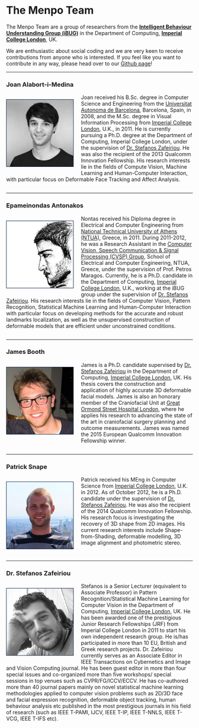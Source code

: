 The Menpo Team
==============

The Menpo Team are a group of researchers from the [**Intelligent Behaviour Understanding Group (iBUG)**][ibug] in the
Department of Computing, [**Imperial College London**][imperial], UK.

We are enthusiastic about social coding and we are very keen to receive contributions from anyone who is interested. If you feel like you want to contribute in any way, please head over to our
[Github page](http://www.github.com/menpo/)!

---------------------------------------

### Joan Alabort-i-Medina
<p style="float: left;">
<img alt="Joan Alabort-i-Medina" src="joan_portrait.png" style="border:1px solid #021a40; margin-right: 20px;"></br>
<a href="http://ibug.doc.ic.ac.uk/people/jalabort-i-medina" target="_blank"><i class="fa fa-home" style="color: black; font-size:120%;"></i></a>
<a href="mailto:joan.alabort@gmail.com" target="_blank"><i class="fa fa-envelope-square" style="color: black; font-size:120%;"></i></a>
<a href="http://github.com/jalabort" target="_blank"><i class="fa fa-github" style="color: black; font-size:120%;"></i></a>
<a href="http://ibug.doc.ic.ac.uk/people/jalabort-i-medina" target="_blank"><i class="fa fa-bug" style="color: black; font-size:120%;"></i></a>
<a href="https://scholar.google.co.uk/scholar?hl=en&q=joan+alabort-i-medina" target="_blank"><i class="fa fa-graduation-cap" style="color: black; font-size:120%;"></i></a>
<a href="https://www.facebook.com/joan.alabort" target="_blank"><i class="fa fa-facebook-square" style="color: black; font-size:120%;"></i></a>
<a href="https://www.linkedin.com/in/joan-alabort-3b13b315" target="_blank"><i class="fa fa-linkedin-square" style="color: black; font-size:120%;"></i></a>
<a href="https://twitter.com/JoanAlabort" target="_blank"><i class="fa fa-twitter-square" style="color: black; font-size:120%;"></i></a>
</p>

Joan received his B.Sc. degree in Computer Science and Engineering from the [Universitat Autonoma de Barcelona](http://www.uab.cat/web/universitat-autonoma-de-barcelona-1345467954774.html), Barcelona, Spain, in 2008, and the M.Sc. degree in Visual Information Processing from [Imperial College London][imperial], U.K., in 2011. He is currently pursuing a Ph.D. degree at the Department of Computing, Imperial College London, under the supervision of [Dr. Stefanos Zafeiriou][stefanos_personal]. He was also the recipient of the 2013 Qualcomm Innovation Fellowship. His research interests lie in the fields of Compute Vision, Machine Learning and Human-Computer Interaction, with particular focus on Deformable Face Tracking and Affect Analysis.

<div style="clear: both;"></div>

---------------------------------------

### Epameinondas Antonakos
<p style="float: left;">
<img alt="Epameinondas Antonakos" src="nontas_portrait.png" style="border:1px solid #021a40; margin-right: 20px;"></br>
<a href="http://nontas.github.io/" target="_blank"><i class="fa fa-home" style="color: black; font-size:120%;"></i></a>
<a href="mailto:antonakosn@gmail.com" target="_blank"><i class="fa fa-envelope-square" style="color: black; font-size:120%;"></i></a>
<a href="http://github.com/nontas" target="_blank"><i class="fa fa-github" style="color: black; font-size:120%;"></i></a>
<a href="http://ibug.doc.ic.ac.uk/people/eantonakos" target="_blank"><i class="fa fa-bug" style="color: black; font-size:120%;"></i></a>
<a href="https://scholar.google.es/citations?user=ViIpE70AAAAJ" target="_blank"><i class="fa fa-graduation-cap" style="color: black; font-size:120%;"></i></a>
<a href="https://www.facebook.com/antonakosn" target="_blank"><i class="fa fa-facebook-square" style="color: black; font-size:120%;"></i></a>
<a href="https://uk.linkedin.com/in/epameinondas-antonakos-32b62454" target="_blank"><i class="fa fa-linkedin-square" style="color: black; font-size:120%;"></i></a>
<a href="https://twitter.com/antonakosn" target="_blank"><i class="fa fa-twitter-square" style="color: black; font-size:120%;"></i></a>
</p>

Nontas received his Diploma degree in Electrical and Computer Engineering from [National Technical University of Athens (NTUA)](http://www.ntua.gr/), Greece, in 2011. During 2011-2012, he was a Research Assistant in the [Computer Vision, Speech Communication & Signal Processing (CVSP) Group](http://cvsp.cs.ntua.gr/), School of Electrical and Computer Engineering, NTUA, Greece, under the supervision of Prof. Petros Maragos. Currently, he is a Ph.D. candidate in the Department of Computing, [Imperial College London][imperial], U.K., working at the iBUG group under the supervision of [Dr. Stefanos Zafeiriou][stefanos_personal]. His research interests lie in the fields of Computer Vision, Pattern Recognition, Statistical Machine Learning and Human-Computer Interaction with particular focus on developing methods for the accurate and robust landmarks localization, as well as the unsupervised construction of deformable models that are efficient under unconstrained conditions.

<div style="clear: both;"></div>

---------------------------------------

### James Booth
<p style="float: left;">
<img alt="James Booth" src="james_portrait.png" style="border:1px solid #021a40; margin-right: 20px;"></br>
<a href="http://www.jamesabooth.com" target="_blank"><i class="fa fa-home" style="color: black; font-size:120%;"></i></a>
<a href="mailto:jabooth@gmail.com" target="_blank"><i class="fa fa-envelope-square" style="color: black; font-size:120%;"></i></a>
<a href="http://github.com/jabooth" target="_blank"><i class="fa fa-github" style="color: black; font-size:120%;"></i></a>
<a href="http://ibug.doc.ic.ac.uk/people/jbooth" target="_blank"><i class="fa fa-bug" style="color: black; font-size:120%;"></i></a>
<a href="https://scholar.google.co.uk/citations?user=T7F42LQAAAAJ" target="_blank"><i class="fa fa-graduation-cap" style="color: black; font-size:120%;"></i></a>
<a href="https://www.facebook.com/jabooth" target="_blank"><i class="fa fa-facebook-square" style="color: black; font-size:120%;"></i></a>
<a href="https://www.linkedin.com/in/jabooth" target="_blank"><i class="fa fa-linkedin-square" style="color: black; font-size:120%;"></i></a>
<a href="https://twitter.com/jamesabooth" target="_blank"><i class="fa fa-twitter-square" style="color: black; font-size:120%;"></i></a>
</p>

James is a Ph.D. candidate supervised by [Dr. Stefanos Zafeiriou][stefanos_personal] in the Department of Computing, [Imperial College London][imperial], UK. His thesis covers the construction and application of highly accurate 3D deformable facial models. James is also an honorary member of the Craniofacial Unit at [Great Ormond Street Hospital London](http://www.gosh.nhs.uk/), where he applies his research to advancing the state of the art in craniofacial surgery planning and outcome measurements. James was named the 2015 European Qualcomm Innovation Fellowship winner.

<div style="clear: both;"></div>

---------------------------------------

### Patrick Snape
<p style="float: left;">
<img alt="Patrick Snape" src="patrick_portrait.png" style="border:1px solid #021a40; margin-right: 20px;"></br>
<a href="http://patricksnape.github.io/" target="_blank"><i class="fa fa-home" style="color: black; font-size:120%;"></i></a>
<a href="mailto:p.snape@imperial.ac.uk" target="_blank"><i class="fa fa-envelope-square" style="color: black; font-size:120%;"></i></a>
<a href="http://github.com/patricksnape" target="_blank"><i class="fa fa-github" style="color: black; font-size:120%;"></i></a>
<a href="http://ibug.doc.ic.ac.uk/people/psnape" target="_blank"><i class="fa fa-bug" style="color: black; font-size:120%;"></i></a>
<a href="https://scholar.google.co.uk/citations?user=L-sUZmUAAAAJ" target="_blank"><i class="fa fa-graduation-cap" style="color: black; font-size:120%;"></i></a>
<a href="https://www.facebook.com/patrick.snape" target="_blank"><i class="fa fa-facebook-square" style="color: black; font-size:120%;"></i></a>
<a href="https://www.linkedin.com/in/patrick-snape-0a6a9b26" target="_blank"><i class="fa fa-linkedin-square" style="color: black; font-size:120%;"></i></a>
<a href="https://twitter.com/berecursive" target="_blank"><i class="fa fa-twitter-square" style="color: black; font-size:120%;"></i></a>
</p>

Patrick received his MEng in Computer Science from [Imperial College London][imperial], U.K. in 2012. As of October 2012, he is a Ph.D. candidate under the supervision of [Dr. Stefanos Zafeiriou][stefanos_personal]. He was also the recipient of the 2014 Qualcomm Innovation Fellowship. His research focus is investigating the recovery of 3D shape from 2D images. His current research interests include Shape-from-Shading, deformable modelling, 3D image alignment and photometric stereo.

<div style="clear: both;"></div>

---------------------------------------

### Dr. Stefanos Zafeiriou
<p style="float: left;">
<img alt="Dr. Stefanos Zafeiriou" src="stefanos_portrait.png" style="border:1px solid #021a40; margin-right: 20px;"></br>
<a href="https://wp.doc.ic.ac.uk/szafeiri/" target="_blank"><i class="fa fa-home" style="color: black; font-size:120%;"></i></a>
<a href="mailto:s.zafeiriou@imperial.ac.uk" target="_blank"><i class="fa fa-envelope-square" style="color: black; font-size:120%;"></i></a>
<a href="http://ibug.doc.ic.ac.uk/people/szafeiriou" target="_blank"><i class="fa fa-bug" style="color: black; font-size:120%;"></i></a>
<a href="https://scholar.google.co.uk/citations?user=QKOH5iYAAAAJ" target="_blank"><i class="fa fa-graduation-cap" style="color: black; font-size:120%;"></i></a>
<a href="https://www.linkedin.com/in/stefanos-zafeiriou-3969125" target="_blank"><i class="fa fa-linkedin-square" style="color: black; font-size:120%;"></i></a>
</p>

Stefanos is a Senior Lecturer (equivalent to Associate Professor) in Pattern Recognition/Statistical Machine Learning for Computer Vision in the Department of Computing, [Imperial College London][imperial], UK. He has been awarded one of the prestigious Junior Research Fellowships (JRF) from Imperial College London in 2011 to start his own independent research group. He is/has participated in more than 10 EU, British and Greek research projects. Dr. Zafeiriou currently serves as an Associate Editor in IEEE Transactions on Cybernetics and Image and Vision Computing journal. He has been guest editor in more than four special issues and co-organized more than five workshops/ special sessions in top venues such as CVPR/FG/ICCV/ECCV. He has co-authored more than 40 journal papers mainly on novel statistical machine learning methodologies applied to computer vision problems such as 2D/3D face and facial expression recognition, deformable object tracking, human behaviour analysis etc published in the most prestigious journals in his field of research (such as IEEE T-PAMI, IJCV, IEEE T-IP, IEEE T-NNLS, IEEE T-VCG, IEEE T-IFS etc).


[ibug]: http://ibug.doc.ic.ac.uk/
[imperial]: https://www.imperial.ac.uk/
[stefanos_personal]: https://wp.doc.ic.ac.uk/szafeiri/

